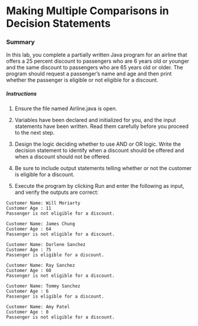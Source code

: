 # Making Multiple Comparisons in Decision Statements

### Summary
In this lab, you complete a partially written Java program for an airline that offers a 25 percent discount to passengers who are 6 years old or younger and the same discount to passengers who are 65 years old or older. 
The program should request a passenger’s name and age and then print whether the passenger is eligible or not eligible for a discount.

##### Instructions
1. Ensure the file named Airline.java is open.

2. Variables have been declared and initialized for you, and the input statements have been written. 
Read them carefully before you proceed to the next step.

3. Design the logic deciding whether to use AND or OR logic. 
Write the decision statement to identify when a discount should be offered and when a discount should not be offered.

4. Be sure to include output statements telling whether or not the customer is eligible for a discount.

5. Execute the program by clicking Run and enter the following as input, and verify the outputs are correct:

```
Customer Name: Will Moriarty 
Customer Age : 11 
Passenger is not eligible for a discount.
```
```
Customer Name: James Chung 
Customer Age : 64 
Passenger is not eligible for a discount.
```
```
Customer Name: Darlene Sanchez 
Customer Age : 75 
Passenger is eligible for a discount.
```
```
Customer Name: Ray Sanchez
Customer Age : 60 
Passenger is not eligible for a discount.
```
```
Customer Name: Tommy Sanchez 
Customer Age : 6 
Passenger is eligible for a discount.
```
```
Customer Name: Amy Patel 
Customer Age : 8
Passenger is not eligible for a discount.
```
